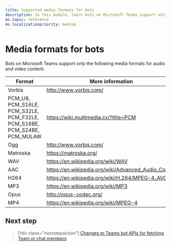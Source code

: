 ```yaml
---
title: Supported media formats for bots
description: In this module, learn bots on Microsoft Teams support only the following media formats for audio and video content.
ms.topic: reference
ms.localizationpriority: medium
---
```

# Media formats for bots

Bots on Microsoft Teams support only the following media formats for audio and video content:

| Format | More information |
| --- | --- |
| Vorbis | http://www.vorbis.com/ |
| PCM_U8, PCM_S16LE, PCM_S32LE, PCM_F32LE, PCM_S16BE, PCM_S24BE, PCM_MULAW | https://wiki.multimedia.cx/?title=PCM |
| Ogg | http://www.vorbis.com/ |
| Matroska | https://matroska.org/ |
| WAV | https://en.wikipedia.org/wiki/WAV |
| AAC | https://en.wikipedia.org/wiki/Advanced_Audio_Coding |
| H264 | https://en.wikipedia.org/wiki/H.264/MPEG-4_AVC |
| MP3 | https://en.wikipedia.org/wiki/MP3 |
| Opus | http://opus-codec.org/ |
| MP4 | https://en.wikipedia.org/wiki/MPEG-4 |

## Next step

> [!div class="nextstepaction"]
> [Changes to Teams bot APIs for fetching Team or chat members](~/resources/team-chat-member-api-changes.md)
